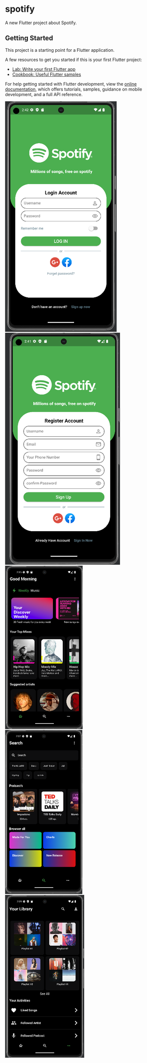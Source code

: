 # spotify

A new Flutter project about Spotify.

## Getting Started

This project is a starting point for a Flutter application.

A few resources to get you started if this is your first Flutter project:

- [Lab: Write your first Flutter app](https://docs.flutter.dev/get-started/codelab)
- [Cookbook: Useful Flutter samples](https://docs.flutter.dev/cookbook)

For help getting started with Flutter development, view the
[online documentation](https://docs.flutter.dev/), which offers tutorials,
samples, guidance on mobile development, and a full API reference.


![CHEESE!](assets/images/login_screen.png)
![CHEESE!](assets/images/register_screen.png)
![CHEESE!](assets/images/1_screen.png)
![CHEESE!](assets/images/2_screen.png)
![CHEESE!](assets/images/3_screen.png)




